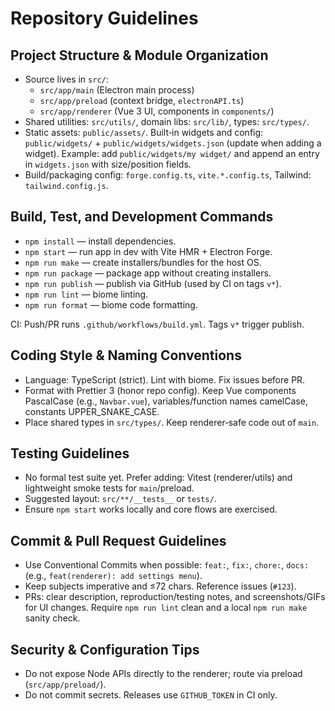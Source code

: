 # Repository Guidelines

## Project Structure & Module Organization

- Source lives in `src/`:
  - `src/app/main` (Electron main process)
  - `src/app/preload` (context bridge, `electronAPI.ts`)
  - `src/app/renderer` (Vue 3 UI, components in `components/`)
- Shared utilities: `src/utils/`, domain libs: `src/lib/`, types: `src/types/`.
- Static assets: `public/assets/`. Built‑in widgets and config: `public/widgets/` + `public/widgets/widgets.json` (update when adding a widget). Example: add `public/widgets/my widget/` and append an entry in `widgets.json` with size/position fields.
- Build/packaging config: `forge.config.ts`, `vite.*.config.ts`, Tailwind: `tailwind.config.js`.

## Build, Test, and Development Commands

- `npm install` — install dependencies.
- `npm start` — run app in dev with Vite HMR + Electron Forge.
- `npm run make` — create installers/bundles for the host OS.
- `npm run package` — package app without creating installers.
- `npm run publish` — publish via GitHub (used by CI on tags `v*`).
- `npm run lint` — biome linting.
- `npm run format` — biome code formatting.

CI: Push/PR runs `.github/workflows/build.yml`. Tags `v*` trigger publish.

## Coding Style & Naming Conventions

- Language: TypeScript (strict). Lint with biome. Fix issues before PR.
- Format with Prettier 3 (honor repo config). Keep Vue components PascalCase (e.g., `Navbar.vue`), variables/function names camelCase, constants UPPER_SNAKE_CASE.
- Place shared types in `src/types/`. Keep renderer‑safe code out of `main`.

## Testing Guidelines

- No formal test suite yet. Prefer adding: Vitest (renderer/utils) and lightweight smoke tests for `main`/preload.
- Suggested layout: `src/**/__tests__` or `tests/`.
- Ensure `npm start` works locally and core flows are exercised.

## Commit & Pull Request Guidelines

- Use Conventional Commits when possible: `feat:`, `fix:`, `chore:`, `docs:` (e.g., `feat(renderer): add settings menu`).
- Keep subjects imperative and ≤72 chars. Reference issues (`#123`).
- PRs: clear description, reproduction/testing notes, and screenshots/GIFs for UI changes. Require `npm run lint` clean and a local `npm run make` sanity check.

## Security & Configuration Tips

- Do not expose Node APIs directly to the renderer; route via preload (`src/app/preload/`).
- Do not commit secrets. Releases use `GITHUB_TOKEN` in CI only.
